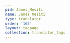 ```yaml
---
pid: James_Mesiti
name: James Mesiti
type: translator
order: '165'
layout: tagpage
collection: translator_tags
---
```

